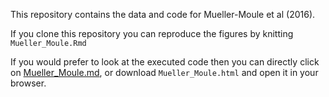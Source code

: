 This repository contains the data and code for Mueller-Moule et al (2016).

If you clone this repository you can reproduce the figures by knitting `Mueller_Moule.Rmd`

If you would prefer to look at the executed code then you can directly click on [Mueller_Moule.md](https://github.com/MaloofLab/Mueller-Moule-PeerJ-2016/blob/master/Mueller_Moule.md), or download `Mueller_Moule.html` and open it in your browser.
